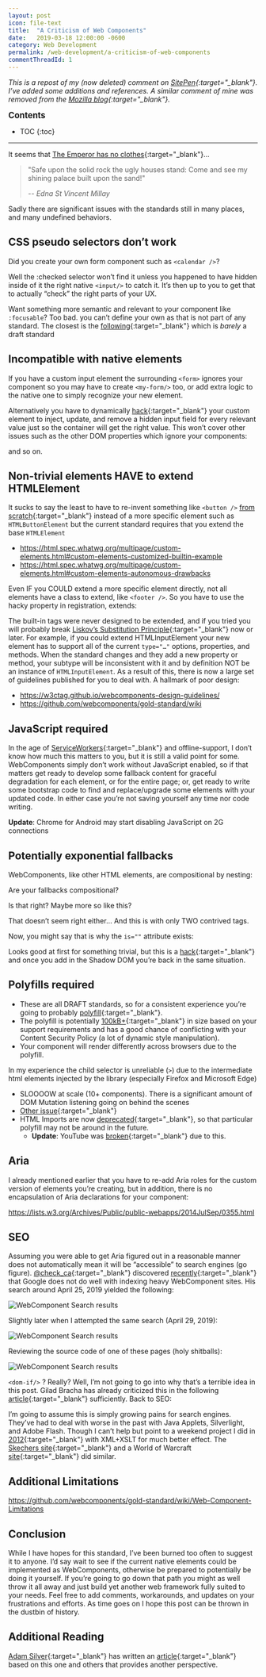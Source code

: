 ```yaml
---
layout: post
icon: file-text
title:  "A Criticism of Web Components"
date:   2019-03-18 12:00:00 -0600
category: Web Development
permalink: /web-development/a-criticism-of-web-components
commentThreadId: 1
---
```


*This is a repost of my (now deleted) comment on [SitePen](https://www.sitepen.com/blog/2018/07/06/web-components-in-2018/){:target="_blank"}. I’ve added some additions and references. A similar comment of mine was removed from the [Mozilla blog](https://hacks.mozilla.org/2018/11/the-power-of-web-components){:target="_blank"}.*

<span style="font-size: larger; font-weight: bold">Contents</span>

* TOC
{:toc}

---

It seems that [The Emperor has no clothes](https://en.wikipedia.org/wiki/The_Emperor%27s_New_Clothes){:target="_blank"}...

> "Safe upon the solid rock the ugly houses stand: Come and see my shining palace built upon the sand!"
>
> <cite>--  Edna St Vincent Millay</cite>

Sadly there are significant issues with the standards still in many places, and many undefined behaviors.

## CSS pseudo selectors don’t work

Did you create your own form component such as `<calendar />`?

Well the :checked selector won’t find it unless you happened to have hidden inside of it the right native `<input/>` to catch it. It’s then up to you to get that to actually “check” the right parts of your UX.

Want something more semantic and relevant to your component like `:focusable`? Too bad. you can’t define your own as that is not part of any standard. The closest is the [following](https://drafts.csswg.org/css-shadow-parts/){:target="_blank"} which is *barely* a draft standard

## Incompatible with native elements

If you have a custom input element the surrounding `<form>` ignores your component so you may have to create `<my-form/>` too, or add extra logic to the native one to simply recognize your new element.

Alternatively you have to dynamically [hack](https://stackoverflow.com/questions/38623176/how-can-i-create-a-web-component-that-acts-like-a-form-element/38667839){:target="_blank"} your custom element to inject, update, and remove a hidden input field for every relevant value just so the container will get the right value. This won’t cover other issues such as the other DOM properties which ignore your components:

<script src="https://gist.github.com/mlhaufe/2a75c9d83326942d904f65b9054abe31.js?file=example-1.js"></script>

and so on.

## Non-trivial elements HAVE to extend HTMLElement

It sucks to say the least to have to re-invent something like `<button />` [from scratch](https://codepen.io/mlhaufe/pen/yxBEdx){:target="_blank"} instead of a more specific element such as `HTMLButtonElement` but the current standard requires that you extend the base `HTMLElement`

* <https://html.spec.whatwg.org/multipage/custom-elements.html#custom-elements-customized-builtin-example>
* <https://html.spec.whatwg.org/multipage/custom-elements.html#custom-elements-autonomous-drawbacks>

Even IF you COULD extend a more specific element directly, not all elements have a class to extend, like `<footer />`. So you have to use the hacky property in registration, extends:

<script src="https://gist.github.com/mlhaufe/2a75c9d83326942d904f65b9054abe31.js?file=example-2.js"></script>

The built-in tags were never designed to be extended, and if you tried you will probably break [Liskov’s Substitution Principle](https://en.wikipedia.org/wiki/Liskov_substitution_principle){:target="_blank"} now or later. For example, if you could extend HTMLInputElement your new element has to support all of the current `type="…"` options, properties, and methods. When the standard changes and they add a new property or method, your subtype will be inconsistent with it and by definition NOT be an instance of `HTMLInputElement`. As a result of this, there is now a large set of guidelines published for you to deal with. A hallmark of poor design:

* <https://w3ctag.github.io/webcomponents-design-guidelines/>
* <https://github.com/webcomponents/gold-standard/wiki>

## JavaScript required

In the age of [ServiceWorkers](https://developer.mozilla.org/en-US/docs/Web/API/Service_Worker_API){:target="_blank"} and offline-support, I don’t know how much this matters to you, but it is still a valid point for some. WebComponents simply don’t work without JavaScript enabled, so if that matters get ready to develop some fallback content for graceful degradation for each element, or for the entire page; or, get ready to write some bootstrap code to find and replace/upgrade some elements with your updated code. In either case you’re not saving yourself any time nor code writing.

**Update**: Chrome for Android may start disabling JavaScript on 2G connections

## Potentially exponential fallbacks

WebComponents, like other HTML elements, are compositional by nesting:

<script src="https://gist.github.com/mlhaufe/2a75c9d83326942d904f65b9054abe31.js?file=example-3.html"></script>

Are your fallbacks compositional?

<script src="https://gist.github.com/mlhaufe/2a75c9d83326942d904f65b9054abe31.js?file=example-4.html"></script>

Is that right? Maybe more so like this?

<script src="https://gist.github.com/mlhaufe/2a75c9d83326942d904f65b9054abe31.js?file=example-5.html"></script>

That doesn’t seem right either… And this is with only TWO contrived tags.

Now, you might say that is why the `is=""` attribute exists:

<script src="https://gist.github.com/mlhaufe/2a75c9d83326942d904f65b9054abe31.js?file=example-6.html"></script>

Looks good at first for something trivial, but this is a [hack](https://wiki.whatwg.org/wiki/Custom_Elements#Subclassing_existing_elements){:target="_blank"} and once you add in the Shadow DOM you’re back in the same situation.

## Polyfills required

* These are all DRAFT standards, so for a consistent experience you’re going to probably [polyfill](https://github.com/WebComponents/webcomponentsjs){:target="_blank"}.
* The polyfill is potentially [100kB+](https://pbs.twimg.com/media/DlKFIgtVAAEssTb.jpg:large){:target="_blank"} in size based on your support requirements and has a good chance of conflicting with your Content Security Policy (a lot of dynamic style manipulation).
* Your component will render differently across browsers due to the polyfill.

In my experience the child selector is unreliable (`>`) due to the intermediate html elements injected by the library (especially Firefox and Microsoft Edge)

* SLOOOOW at scale (10+ components). There is a significant amount of DOM Mutation listening going on behind the scenes
* [Other issue](https://www.webcomponents.org/polyfills#known-limitations){:target="_blank"}
* HTML Imports are now [deprecated](https://blog.chromium.org/2018/09/chrome-70-beta-shape-detection-web.html){:target="_blank"}, so that particular polyfill may not be around in the future.
  * **Update**: YouTube was [broken](https://techdows.com/2019/03/youtube-broken-chrome-canary-74-html-imports.html){:target="_blank"} due to this.

## Aria

I already mentioned earlier that you have to re-add Aria roles for the custom version of elements you’re creating, but in addition, there is no encapsulation of Aria declarations for your component:

<https://lists.w3.org/Archives/Public/public-webapps/2014JulSep/0355.html>

## SEO

Assuming you were able to get Aria figured out in a reasonable manner does not automatically mean it will be “accessible” to search engines (go figure). [@check_ca](https://twitter.com/check_ca){:target="_blank"} discovered [recently](https://twitter.com/check_ca/status/1121561114276433920){:target="_blank"} that Google does not do well with indexing heavy WebComponent sites. His search around April 25, 2019 yielded the following:

<img src="/media-library/web-development/webcomponent-search-1.png" alt="WebComponent Search results">

Slightly later when I attempted the same search (April 29, 2019):

<img src="/media-library/web-development/webcomponent-search-2.png" alt="WebComponent Search results">

Reviewing the source code of one of these pages (holy shitballs):

<img src="/media-library/web-development/webcomponent-search-3.png" alt="WebComponent Search results">

`<dom-if/>` ? Really? Well, I’m not going to go into why that’s a terrible idea in this post. Gilad Bracha has already criticized this in the following [article](https://gbracha.blogspot.com/2014/09/a-domain-of-shadows.html){:target="_blank"} sufficiently. Back to SEO:

I’m going to assume this is simply growing pains for search engines. They’ve had to deal with worse in the past with Java Applets, Silverlight, and Adobe Flash. Though I can’t help but point to a weekend project I did in [2012](https://ht2012.org/){:target="_blank"} with XML+XSLT for much better effect. The [Skechers site](http://thedailywtf.com/articles/Sketchy-Skecherscom){:target="_blank"} and a World of Warcraft [site](https://web.archive.org/web/20071030105540/http://www.wowarmory.com/#team-info.xml?){:target="_blank"} did similar.

## Additional Limitations

<https://github.com/webcomponents/gold-standard/wiki/Web-Component-Limitations>

## Conclusion

While I have hopes for this standard, I’ve been burned too often to suggest it to anyone. I’d say wait to see if the current native elements could be implemented as WebComponents, otherwise be prepared to potentially be doing it yourself. If you’re going to go down that path you might as well throw it all away and just build yet another web framework fully suited to your needs. Feel free to add comments, workarounds, and updates on your frustrations and efforts. As time goes on I hope this post can be thrown in the dustbin of history.

## Additional Reading

[Adam Silver](https://adamsilver.io/){:target="_blank"} has written an [article](https://adamsilver.io/articles/the-problem-with-web-components/){:target="_blank"} based on this one and others that provides another perspective.
